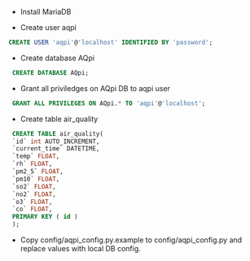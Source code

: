 * Install MariaDB

* Create user aqpi

```sql
CREATE USER 'aqpi'@'localhost' IDENTIFIED BY 'password'; 
```

* Create database AQpi

```sql
 CREATE DATABASE AQpi;
```

* Grant all priviledges on AQpi DB to aqpi user

```sql
 GRANT ALL PRIVILEGES ON AQpi.* TO 'aqpi'@'localhost';
```

* Create table air_quality

```sql
 CREATE TABLE air_quality(
 `id` int AUTO_INCREMENT,
 `current_time` DATETIME,
 `temp` FLOAT,
 `rh` FLOAT,
 `pm2_5` FLOAT,
 `pm10` FLOAT,
 `so2` FLOAT,
 `no2` FLOAT,
 `o3` FLOAT,
 `co` FLOAT,
 PRIMARY KEY ( id ) 
 );
```
* Copy config/aqpi_config.py.example to config/aqpi_config.py and replace 
values with local DB config.
